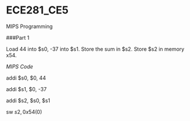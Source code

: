 ECE281_CE5
==========

MIPS Programming

###Part 1

Load 44 into $s0, -37 into $s1. Store the sum in $s2. Store $s2 in  memory x54.

_MIPS Code_
  
  addi $s0, $0, 44
  
  addi $s1, $0, -37
  
  addi $s2, $s0, $s1
  
  sw $s2, 0x54($0)
